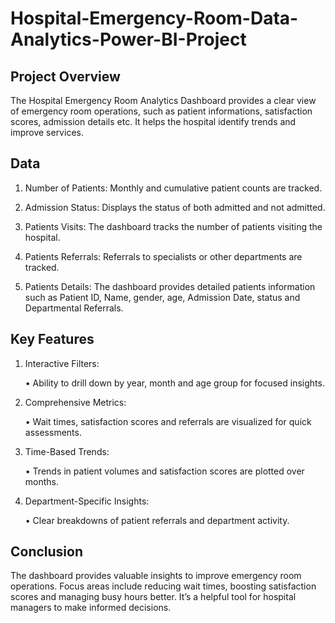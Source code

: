 # Hospital-Emergency-Room-Data-Analytics-Power-BI-Project

## Project Overview

The Hospital Emergency Room Analytics Dashboard provides a clear view of emergency room operations, such as patient informations, satisfaction scores, admission details etc. It helps the hospital identify trends and improve services.

## Data

1. Number of Patients: Monthly and cumulative patient counts are tracked.

2. Admission Status: Displays the status of both admitted and not admitted.

3. Patients Visits: The dashboard tracks the number of patients visiting the hospital.

4. Patients Referrals: Referrals to specialists or other departments are tracked.

5. Patients Details: The dashboard provides detailed patients information such as Patient ID, Name, gender, age, Admission Date, status and Departmental Referrals.

## Key Features

1.	Interactive Filters:
   
    •	Ability to drill down by year, month and age group for focused insights.
  	
3.	Comprehensive Metrics:
   
    •	Wait times, satisfaction scores and referrals are visualized for quick assessments.
  	
4.	Time-Based Trends:
   
    •	Trends in patient volumes and satisfaction scores are plotted over months.
  	
5.	Department-Specific Insights:
   
    •	Clear breakdowns of patient referrals and department activity.
  	

## Conclusion

The dashboard provides valuable insights to improve emergency room operations. Focus areas include reducing wait times, boosting satisfaction scores and managing busy hours better. It’s a helpful tool for hospital managers to make informed decisions.


